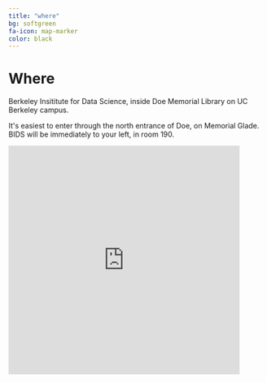 ```yaml
---
title: "where"
bg: softgreen
fa-icon: map-marker
color: black
---
```


# Where

Berkeley Insititute for Data Science, inside Doe Memorial Library on UC Berkeley campus.

It's easiest to enter through the north entrance of Doe, on Memorial Glade. BIDS will be immediately to your left, in room 190.

<iframe height="450" width="90%" frameborder="0" style="border:0"
src="https://www.google.com/maps/embed/v1/place?q=190%20Doe%20Library%2C%20Berkeley%20CA&key=AIzaSyBcQ2Q30zhc_PtSFbDzzHC0ZI0JY9xXQeM" allowfullscreen></iframe>
